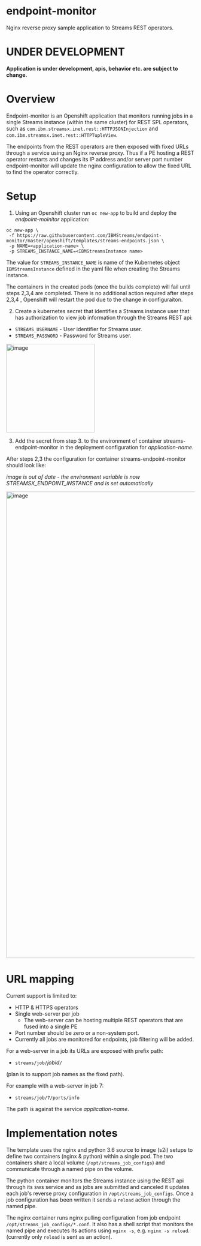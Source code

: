 # endpoint-monitor
Nginx reverse proxy sample application to Streams REST operators.

# UNDER DEVELOPMENT

**Application is under development, apis, behavior etc. are subject to change.**

# Overview

Endpoint-monitor is an Openshift application that monitors running jobs in a single Streams instance (within the same cluster) for REST SPL operators, such as `com.ibm.streamsx.inet.rest::HTTPJSONInjection` and `com.ibm.streamsx.inet.rest::HTTPTupleView`.

The endpoints from the REST operators are then exposed with fixed URLs through a service using an Nginx reverse proxy. Thus if a PE hosting a REST operator restarts and changes its IP address and/or server port number endpoint-monitor will update the nginx configuration to allow the fixed URL to find the operator correctly.

# Setup

1. Using an Openshift cluster run `oc new-app` to build and deploy the *endpoint-moinitor* application:

```
oc new-app \
 -f https://raw.githubusercontent.com/IBMStreams/endpoint-monitor/master/openshift/templates/streams-endpoints.json \
 -p NAME=<application-name> \
 -p STREAMS_INSTANCE_NAME=<IBMStreamsInstance name>
```

The value for `STREAMS_INSTANCE_NAME` is name of the Kubernetes object `IBMStreamsInstance` defined in the yaml file when creating the Streams instance.

The containers in the created pods (once the builds complete) will fail until steps 2,3,4 are completed. There is no additional action required after steps 2,3,4 , Openshift will restart the pod due to the change in configuraiton.

2. Create a kubernetes secret that identifies a Streams instance user that has authorization to view job information through the Streams REST api:

 * `STREAMS_USERNAME` - User identifier for Streams user.
 * `STREAMS_PASSWORD` - Password for Streams user.
 
 <img width="236" alt="image" src="https://user-images.githubusercontent.com/3769612/64719622-7d516e80-d47d-11e9-9cb3-c90bc4406de5.png">

3. Add the secret from step 3. to the environment of container streams-endpoint-monitor in the deployment configuration for *application-name*.

After steps 2,3 the configuration for container streams-endpoint-monitor should look like:

_image is out of date - the environment variable is now STREAMSX_ENDPOINT_INSTANCE and is set automatically_

<img width="1244" alt="image" src="https://user-images.githubusercontent.com/3769612/64719577-5e52dc80-d47d-11e9-97d3-cada3f817525.png">

# URL mapping

Current support is limited to:

 * HTTP & HTTPS operators
 * Single web-server per job
     * The web-server can be hosting multiple REST operators that are fused into a single PE
 * Port number should be zero or a non-system port.
 * Currently all jobs are monitored for endpoints, job filtering will be added.

For a web-server in a job its URLs are exposed with prefix path:

 * `streams/job/`*jobid*`/`
 
 (plan is to support job names as the fixed path).
 
 For example with a web-server in job 7:
 
 * `streams/job/7/ports/info`
 
 The path is against the service *application-name*.

# Implementation notes

The template uses the nginx and python 3.6 source to image (s2i) setups to define two containers (nginx & python) within a single pod. The two containers share a local volume (`/opt/streams_job_configs`) and communicate through a named pipe on the volume.

The python container monitors the Streams instance using the REST api through its sws service and as jobs are submitted and canceled it updates each job's reverse proxy configuration in `/opt/streams_job_configs`. Once a job configuration has been written it sends a `reload` action through the named pipe.

The nginx container runs nginx pulling configuration from job endpoint `/opt/streams_job_configs/*.conf`. It also has a shell script that monitors the named pipe and executes its actions using `nginx -s`, e.g. `nginx -s reload`. (currently only `reload` is sent as an action).
